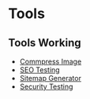 



# Tools







## Tools Working

 - [Commpress Image](https://squoosh.app/)
 - [SEO Testing](https://gtmetrix.com/)
 - [Sitemap Generator](https://www.xml-sitemaps.com/)
 - [Security Testing](https://observatory.mozilla.org/)

